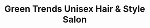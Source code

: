 ---
title: "Green Trends Unisex Hair & Style Salon"
url: /bangalore/green-trends-unisex-hair-und-style-salon-opposite-to-state-bank-of-mysore-jayanagar-east-jaya-nagar-1st-block-jayanagara-jaya-nagar/
shop: Kosmetik
---